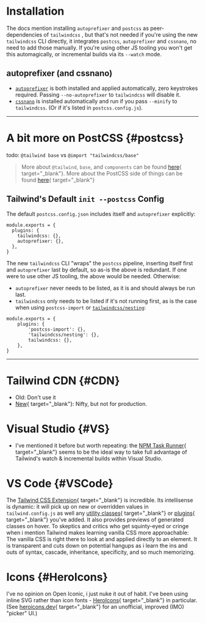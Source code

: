 
# Installation

The docs mention installing `autoprefixer` and `postcss` as peer-dependencies of `tailwindcss` , but that's not needed if you're using the new `tailwindcss` CLI directly, it integrates `postcss`, `autoprefixer` and `cssnano`, no need to add those manually.  If you're using other JS tooling you won't get this automagically, or incremental builds via its `--watch` mode.

## autoprefixer (and cssnano)

* [`autoprefixer`](https://autoprefixer.github.io/) is both installed and applied automatically, zero keystrokes required.  Passing `--no-autoprefixer` to `tailwindcss` will disable it.
* [`cssnano`]() is installed automatically and run if you pass `--minify` to `tailwindcss`.  (Or if it's listed in `postcss.config.js`).

---

# A bit more on PostCSS {#postcss}

todo: `@tailwind base` vs `@import "tailwindcss/base"`

> More about `@tailwind`, `base`, and `components` can be found [here](https://tailwindcss.com/docs/functions-and-directives#tailwind){ target="_blank"}.  More about the PostCSS side of things can be found [here](https://tailwindcss.com/docs/using-with-preprocessors#using-post-css-as-your-preprocessor){ target="_blank"}

## Tailwind's Default `init --postcss` Config

The default `postcss.config.json` includes itself and `autoprefixer` explicitly:

```
module.exports = {
  plugins: {
    tailwindcss: {},
    autoprefixer: {},
  },
}
```

The new `tailwindcss` CLI "wraps" the `postcss` pipeline, inserting itself first and `autoprefixer` last by default, so as-is the above is redundant.  If one were to use other JS tooling, the above would be needed.  Otherwise:

* `autoprefixer` never needs to be listed, as it is and should always be run last.  
* `tailwindcss` only needs to be listed if it's not running first, as is the case when using `postcss-import` or [`tailwindcss/nesting`](/next#nesting):

```
module.exports = {
    plugins: {
        'postcss-import': {},
        'tailwindcss/nesting': {},
        tailwindcss: {},
    },
}
```
---

# Tailwind CDN {#CDN}

- Old: Don't use it
- [New](https://www.youtube.com/watch?v=mSC6GwizOag){ target="_blank"}: Nifty, but not for production.


# Visual Studio {#VS}

- I've mentioned it before but worth repeating: the [NPM Task Runner](https://marketplace.visualstudio.com/items?itemName=MadsKristensen.NpmTaskRunner64){ target="_blank"} seems to be the ideal way to take full advantage of Tailwind's watch & incremental builds within Visual Studio.

# VS Code {#VSCode}

The [Tailwind CSS Extension](https://marketplace.visualstudio.com/items?itemName=bradlc.vscode-tailwindcss){ target="_blank"} is incredible.  Its intellisense is dynamic: it will pick up on new or overridden values in `tailwind.config.js` as well any [utility classes](https://tailwindcss.com/docs/adding-new-utilities){ target="_blank"} or [plugins](https://tailwindcss.com/docs/plugins){ target="_blank"} you've added.  It also provides previews of generated classes on hover.  To skeptics and critics who get squinty-eyed or cringe when i mention Tailwind makes learning vanilla CSS more approachable: The vanilla CSS is right there to look at and applied directly to an element.  It is transparent and cuts down on potential hangups as i learn the ins and outs of syntax, cascade, inheritance, specificity, and so much memorizing.


# Icons {#HeroIcons}

I've no opinion on Open Iconic, i just nuke it out of habit.  I've been using inline SVG rather than icon fonts - [HeroIcons](https://heroicons.com/){ target="_blank"} in particular.  (See [heroicons.dev](https://heroicons.dev/){ target="_blank"} for an unofficial, improved (IMO) "picker" UI.)


